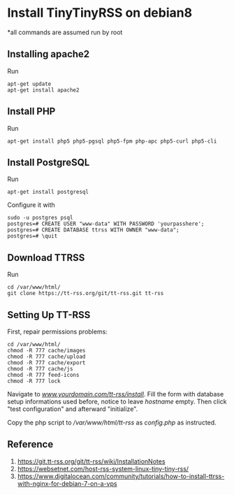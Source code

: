 # Install TinyTinyRSS on debian8

\*all commands are assumed run by root

## Installing apache2

Run

```
apt-get update
apt-get install apache2
```

## Install PHP

Run

```
apt-get install php5 php5-pgsql php5-fpm php-apc php5-curl php5-cli
```

## Install PostgreSQL

Run

```
apt-get install postgresql
```

Configure it with

```
sudo -u postgres psql
postgres=# CREATE USER "www-data" WITH PASSWORD 'yourpasshere';
postgres=# CREATE DATABASE ttrss WITH OWNER "www-data";
postgres=# \quit
```

## Download TTRSS

Run

```
cd /var/www/html/
git clone https://tt-rss.org/git/tt-rss.git tt-rss
```

## Setting Up TT-RSS

First, repair permissions problems:

```
cd /var/www/html/
chmod -R 777 cache/images
chmod -R 777 cache/upload
chmod -R 777 cache/export
chmod -R 777 cache/js
chmod -R 777 feed-icons
chmod -R 777 lock
```

Navigate to _www.yourdomain.com/tt-rss/install_. Fill the form with database setup informations used before, notice to leave _hostname_ empty. Then click "test configuration" and afterward "initialize". 

Copy the php script to _/var/www/html/tt-rss_ as _config.php_ as instructed.

## Reference

1. https://git.tt-rss.org/git/tt-rss/wiki/InstallationNotes
2. https://websetnet.com/host-rss-system-linux-tiny-tiny-rss/
3. https://www.digitalocean.com/community/tutorials/how-to-install-ttrss-with-nginx-for-debian-7-on-a-vps